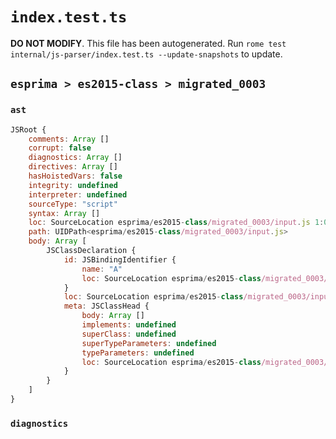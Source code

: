 # `index.test.ts`

**DO NOT MODIFY**. This file has been autogenerated. Run `rome test internal/js-parser/index.test.ts --update-snapshots` to update.

## `esprima > es2015-class > migrated_0003`

### `ast`

```javascript
JSRoot {
	comments: Array []
	corrupt: false
	diagnostics: Array []
	directives: Array []
	hasHoistedVars: false
	integrity: undefined
	interpreter: undefined
	sourceType: "script"
	syntax: Array []
	loc: SourceLocation esprima/es2015-class/migrated_0003/input.js 1:0-2:0
	path: UIDPath<esprima/es2015-class/migrated_0003/input.js>
	body: Array [
		JSClassDeclaration {
			id: JSBindingIdentifier {
				name: "A"
				loc: SourceLocation esprima/es2015-class/migrated_0003/input.js 1:6-1:7 (A)
			}
			loc: SourceLocation esprima/es2015-class/migrated_0003/input.js 1:0-1:12
			meta: JSClassHead {
				body: Array []
				implements: undefined
				superClass: undefined
				superTypeParameters: undefined
				typeParameters: undefined
				loc: SourceLocation esprima/es2015-class/migrated_0003/input.js 1:0-1:12
			}
		}
	]
}
```

### `diagnostics`

```

```
